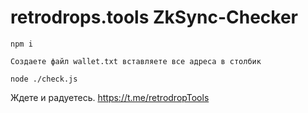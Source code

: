 # retrodrops.tools ZkSync-Checker

```
npm i
```
```
Создаете файл wallet.txt вставляете все адреса в столбик
```
```
node ./check.js
```
Ждете и радуетесь.
https://t.me/retrodropTools
